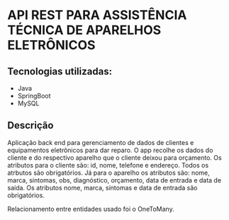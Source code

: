 <h1>API REST PARA ASSISTÊNCIA TÉCNICA DE APARELHOS ELETRÔNICOS</h1>

<h2>Tecnologias utilizadas:</h2>
<ul>
    <li>Java</li>
    <li>SpringBoot</li>
    <li>MySQL</li>
</ul>

<h2>Descrição</h2>

<p>
    Aplicação back end para gerenciamento de dados de clientes e equipamentos eletrônicos para dar reparo.
    <a>
        O app recolhe os dados do cliente e do respectivo aparelho que o cliente deixou para orçamento.
    </a>
    <a>
        Os atributos para o cliente são: id, nome, telefone e endereço. Todos os atrbutos são obrigatórios.
    </a>    
    <a>
        Já para o aparelho os atributos são: nome, marca, sintomas, obs, diagnóstico, orçamento, data de entrada e data de saída. Os atributos nome, marca, sintomas e data de entrada são obrigatórios.
    </a>
</p>

<p>Relacionamento entre entidades usado foi o OneToMany.</p>
